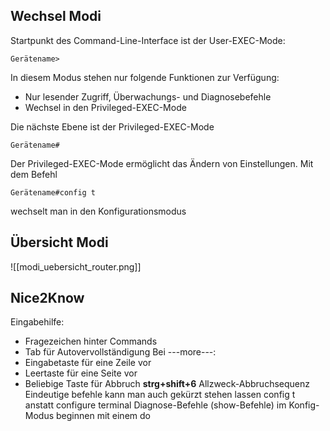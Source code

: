 ## Wechsel Modi
Startpunkt des Command-Line-Interface ist der User-EXEC-Mode:
```console 
Gerätename>
```
In diesem Modus stehen nur folgende Funktionen zur Verfügung:
+ Nur lesender Zugriff, Überwachungs- und Diagnosebefehle
+ Wechsel in den Privileged-EXEC-Mode

Die nächste Ebene ist der Privileged-EXEC-Mode 
```console
Gerätename#
```
Der Privileged-EXEC-Mode ermöglicht das Ändern von Einstellungen.
Mit dem Befehl
```console
Gerätename#config t
```
wechselt man in den Konfigurationsmodus 

## Übersicht Modi
![[modi_uebersicht_router.png]]
## Nice2Know
Eingabehilfe:
+ Fragezeichen hinter Commands
+ Tab für Autovervollständigung
Bei ---more---:
+ Eingabetaste für eine Zeile vor
+ Leertaste für eine Seite vor
+ Beliebige Taste für Abbruch
**strg+shift+6**  Allzweck-Abbruchsequenz 
Eindeutige befehle kann man auch gekürzt stehen lassen
	config t anstatt configure terminal
Diagnose-Befehle (show-Befehle) im Konfig-Modus beginnen mit einem do


